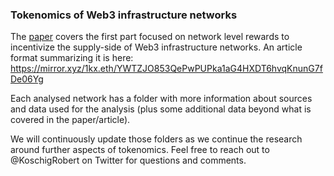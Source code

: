 ### Tokenomics of Web3 infrastructure networks 

The [paper](https://github.com/1kx-network/web3infrastructure_tokenomics/blob/main/SoK%20Token%20economics%20of%20Web3%20infrastructure%20networks%20-%20Part%20I.pdf) covers the first part focused on network level rewards to incentivize the supply-side of Web3 infrastructure networks. An article format summarizing it is here: https://mirror.xyz/1kx.eth/YWTZJO853QePwPUPka1aG4HXDT6hvqKnunG7fDe06Yg

Each analysed network has a folder with more information about sources and data used for the analysis (plus some additional data beyond what is covered in the paper/article).

We will continuously update those folders as we continue the research around further aspects of tokenomics. Feel free to reach out to @KoschigRobert on Twitter for questions and comments.
